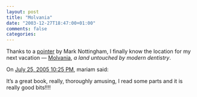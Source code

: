 ```yaml
---
layout: post
title: "Molvania"
date: "2003-12-27T18:47:00+01:00"
comments: false
categories: 
---
```


<p>Thanks to a <a href="http://www.mnot.net/blog/2003/12/27/next_trip_molvania">pointer</a> by <http://www.mnot.net/">Mark Nottingham, I finally know the location for my next vacation &mdash; <a href="http://www.molvania.com" title="About Molvania">Molvania</a>, <em>a land untouched by modern dentistry</em>.</p>

<section class="comments">

<div class="comment" id="comment-130">
On <a href="#comment-130" title="Permalink to this comment">July 25, 2005 10:25 PM</a>, mariam
said:
<p>It&#8217;s a great book, really, thoroughly amusing, I read some parts and it is really good bits!!!!</p>


</section>


